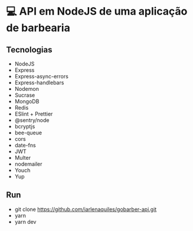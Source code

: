 # :computer: API em NodeJS de uma aplicação de barbearia 


## Tecnologias

 - NodeJS
 - Express
 - Express-async-errors
 - Express-handlebars
 - Nodemon
 - Sucrase
 - MongoDB
 - Redis
 - ESlint + Prettier
 - @sentry/node
 - bcryptjs
 - bee-queue
 - cors
 - date-fns
 - JWT
 - Multer
 - nodemailer
 - Youch
 - Yup
 
 
## Run
 - git clone https://github.com/iarlenaquiles/gobarber-api.git
 - yarn
 - yarn dev
 
